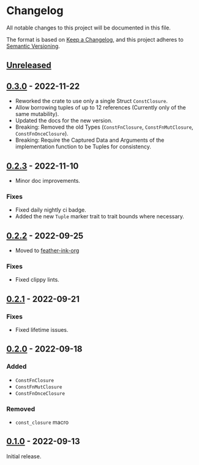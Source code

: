 # Changelog
All notable changes to this project will be documented in this file.

The format is based on [Keep a Changelog](https://keepachangelog.com/en/1.0.0/),
and this project adheres to [Semantic Versioning](https://semver.org/spec/v2.0.0.html).

## [Unreleased]

## [0.3.0] - 2022-11-22
- Reworked the crate to use only a single Struct `ConstClosure`.
- Allow borrowing tuples of up to 12 references (Currently only of the same mutability).
- Updated the docs for the new version.
- Breaking: Removed the old Types (`ConstFnClosure`, `ConstFnMutClosure`, `ConstFnOnceClosure`).
- Breaking: Require the Captured Data and Arguments of the implementation function to be Tuples for consistency.

## [0.2.3] - 2022-11-10

- Minor doc improvements.

### Fixes
- Fixed daily nightly ci badge.
- Added the new `Tuple` marker trait to trait bounds where necessary.

## [0.2.2] - 2022-09-25

- Moved to [feather-ink-org](https://github.com/ink-feather-org/const_closure)

### Fixes
- Fixed clippy lints.

## [0.2.1] - 2022-09-21

### Fixes
- Fixed lifetime issues.

## [0.2.0] - 2022-09-18

### Added
- `ConstFnClosure`
- `ConstFnMutClosure`
- `ConstFnOnceClosure`

### Removed
- `const_closure` macro

## [0.1.0] - 2022-09-13

Initial release.

[Unreleased]: https://github.com/ink-feather-org/const_closure/compare/v0.3.0...HEAD
[0.3.0]: https://github.com/ink-feather-org/const_closure/compare/v0.2.3...v0.3.0
[0.2.3]: https://github.com/ink-feather-org/const_closure/compare/v0.2.2...v0.2.3
[0.2.2]: https://github.com/ink-feather-org/const_closure/compare/v0.2.1...v0.2.2
[0.2.1]: https://github.com/ink-feather-org/const_closure/compare/v0.2.0...v0.2.1
[0.2.0]: https://github.com/ink-feather-org/const_closure/compare/v0.1.0...v0.2.0
[0.1.0]: https://github.com/ink-feather-org/const_closure/releases/tag/v0.1.0
